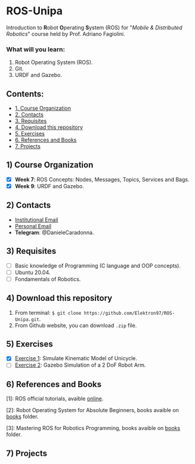 # ROS-Unipa
Introduction to **R**obot **O**perating **S**ystem (ROS) for "*Mobile & Distributed Robotics*" course held by Prof. Adriano Fagiolini.
### What will you learn:
1. Robot Operating System (ROS).
2. Git.
3. URDF and Gazebo.

## Contents:
* [1. Course Organization](#1-course-organization)
* [2. Contacts](#2-contacts)
* [3. Requisites](#3-requisites)
* [4. Download this repository](#4-download-this-repository)
* [5. Exercises](#5-exercises)
* [6. References and Books](#6-references-and-books)
* [7. Projects](#7-projects)

## 1) Course Organization
- [x] **Week 7**: ROS Concepts: Nodes, Messages, Topics, Services and Bags.
- [x] **Week 9**: URDF and Gazebo.

## 2) Contacts
- [Institutional Email](mailto:Daniele.Caradonna@santannapisa.it)
- [Personal Email](mailto:danele.caradonna@gmail.com)
- **Telegram**: @DanieleCaradonna.

## 3) Requisites
- [ ] Basic knowledge of Programming (C language and OOP concepts).
- [ ] Ubuntu 20.04.
- [ ] Fondamentals of Robotics.

## 4) Download this repository
1. From terminal:
`$ git clone https://github.com/Elektron97/ROS-Unipa.git`.
2. From Github website, you can download `.zip` file.

## 5) Exercises
- [x] [Exercise 1](/ex01/README.md): Simulate Kinematic Model of Unicycle.
- [ ] [Exercise 2](/ex02/README.md): Gazebo Simulation of a 2 DoF Robot Arm.

## 6) References and Books
[1]: ROS official tutorials, avaible [online](http://wiki.ros.org/ROS/Tutorials).

[2]: Robot Operating System for Absolute Beginners, books avaible on [books](docs/books/lentin-joseph-robot-operating-system-ros-for-absolute-2018.pdf) folder.

[3]: Mastering ROS for Robotics Programming, books avaible on [books](docs/books/Lentin_Joseph_Jonathan_Cacace_Mastering_ROS_for_Robotics_Programming.pdf) folder.

## 7) Projects
